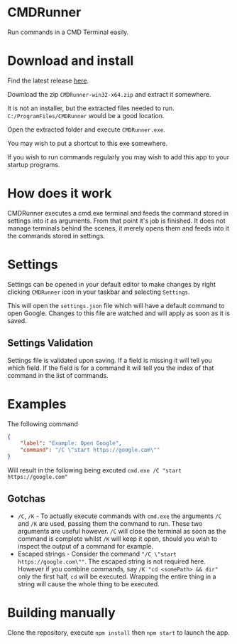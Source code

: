 # CMDRunner
Run commands in a CMD Terminal easily.

# Download and install

Find the latest release [here](https://github.com/ste2425/CMDRunner/releases/latest).

Download the zip `CMDRunner-win32-x64.zip` and extract it somewhere.

It is not an installer, but the extracted files needed to run. `C:/ProgramFiles/CMDRunner` would be a good location.

Open the extracted folder and execute `CMDRunner.exe`.

You may wish to put a shortcut to this exe somewhere.

If you wish to run commands regularly you may wish to add this app to your startup programs.

# How does it work

CMDRunner executes a cmd.exe terminal and feeds the command stored in settings into it as arguments. From that point it's job is finished. It does not manage terminals behind the scenes, it merely opens them and feeds into it the commands stored in settings.

# Settings

Settings can be opened in your default editor to make changes by right clicking `CMDRunner` icon in your taskbar and selecting `Settings`.

This will open the `settings.json` file which will have a default command to open Google. Changes to this file are watched and will apply as soon as it is saved.

## Settings Validation

Settings file is validated upon saving. If a field is missing it will tell you which field. If the field is for a command it will tell you the index of that command in the list of commands.

# Examples

The following command 

```json
{
    "label": "Example: Open Google",
    "command": "/C \"start https://google.com\""
}
```

Will result in the following being excuted `cmd.exe /C "start https://google.com"`

## Gotchas

* `/C`, `/K` - To actually execute commands with `cmd.exe` the arguments `/C` and `/K` are used, passing them the command to run. These two arguments are useful however. `/C` will close the terminal as soon as the command is complete whilst `/K` will keep it open, should you wish to inspect the output of a command for example.
* Escaped strings - Consider the command `"/C \"start https://google.com\""`. The escaped string is not required here. However if you combine commands, say `/K "cd <somePath> && dir"` only the first half, `cd` will be executed. Wrapping the entire thing in a string will cause the whole thing to be executed.

# Building manually

Clone the repository, execute `npm install` then `npm start` to launch the app.
